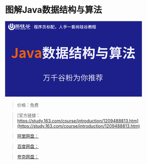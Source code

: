# 图解Java数据结构与算法

![img](../../../assets/study163/free/f06003cd75df4db3a287fe747cfed963.jpg)

> 价格：免费

> [官方链接：https://study.163.com/course/introduction/1209488813.htm](https://study.163.com/course/introduction/1209488813.htm)

> [阿里网盘：]()

> [百度网盘：]()

> [夸克网盘：]()
